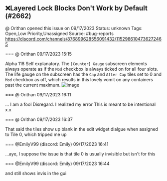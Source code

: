 ## ❌Layered Lock Blocks Don't Work by Default (#2662)
@ Orithan opened this issue on 09/17/2023
Status: unknown
Tags: Open,Low Priority,Unassigned
Source: #bug-reports https://discord.com/channels/876899628556091432/1152986104736272465


=== @ Orithan 09/17/2023 15:15

Alpha 118
Self explanatory. The ``[Counter] Gauge`` subscreen elements always operate as if the ``Mod`` checkbox is always ticked on for all four slots. The life gauge on the subscreen has the ``Cap`` and ``After Cap`` tiles set to 0 and ``Mod`` checkbox as off, which results in this lovely vomit on any containers past the current maximum.
![image](https://cdn.discordapp.com/attachments/1152986104736272465/1152986104870469662/zc_screen00005.png?ex=65e493fc&is=65d21efc&hm=20199ddd2204e971f4d08c40f60cd9502a4597546e1db3d22b1b2f1de1ab30c1&)

=== @ Orithan 09/17/2023 16:11

...
I am a fool
Disregard. I realized my error
This is meant to be intentional x.x

=== @ Orithan 09/17/2023 16:37

That said the tiles show up blank in the edit widget dialgue when assigned to Tile 0, which tripped me up

=== @EmilyV99 (discord: Emily) 09/17/2023 16:41

...aye, I suppose the issue is that tile 0 is usually invisible but isn't for this

=== @EmilyV99 (discord: Emily) 09/17/2023 16:44

and still shows invis in the gui
